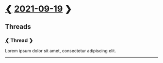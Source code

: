 # [❮][1] [2021-09-19][2] ❯

## Threads

### [❮][3] Thread ❯ <wbr id=thread>

Lorem ipsum dolor sit amet, consectetur adipiscing elit.

<footer><link href=../../../style.css rel=stylesheet><hr></footer>

[1]: ../../08/20/20210820.md
[2]: ../../2021.md#september
[3]: ../../../2020/08/20/20200820.md#thread
